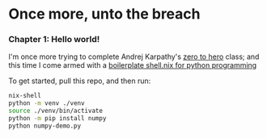# Once more, unto the breach

### Chapter 1: Hello world!

I'm once more trying to complete Andrej Karpathy's [zero to hero](https://karpathy.ai/zero-to-hero.html) class; and this time I come armed with a [boilerplate shell.nix for python programming](https://github.com/mckinlde/nixos-python-boilerplate)

To get started, pull this repo, and then run:
```bash
nix-shell
python -m venv ./venv
source ./venv/bin/activate
python -m pip install numpy
python numpy-demo.py
```